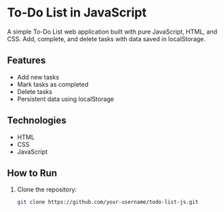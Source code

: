 # To-Do List in JavaScript

A simple To-Do List web application built with pure JavaScript, HTML, and CSS. Add, complete, and delete tasks with data saved in localStorage.

## Features
- Add new tasks
- Mark tasks as completed
- Delete tasks
- Persistent data using localStorage

## Technologies
- HTML
- CSS
- JavaScript

## How to Run
1. Clone the repository:
   ```bash
   git clone https://github.com/your-username/todo-list-js.git
